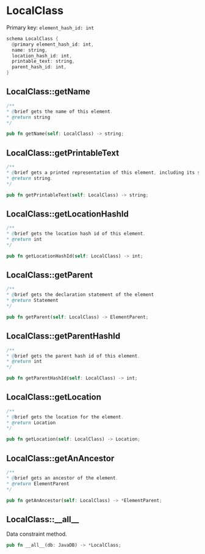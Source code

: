 # LocalClass

Primary key: `element_hash_id: int`

```rust
schema LocalClass {
  @primary element_hash_id: int,
  name: string,
  location_hash_id: int,
  printable_text: string,
  parent_hash_id: int,
}
```
## LocalClass::getName

```java
/**
* @brief gets the name of this element.
* @return string
*/
```
```rust
pub fn getName(self: LocalClass) -> string;
```
## LocalClass::getPrintableText

```java
/**
* @brief gets a printed representation of this element, including its structure where applicable.
* @return string.
*/
```
```rust
pub fn getPrintableText(self: LocalClass) -> string;
```
## LocalClass::getLocationHashId

```java
/**
* @brief gets the location hash id of this element.
* @return int
*/
```
```rust
pub fn getLocationHashId(self: LocalClass) -> int;
```
## LocalClass::getParent

```java
/**
* @brief gets the declaration statement of the element
* @return Statement 
*/
```
```rust
pub fn getParent(self: LocalClass) -> ElementParent;
```
## LocalClass::getParentHashId

```java
/**
* @brief gets the parent hash id of this element.
* @return int
*/
```
```rust
pub fn getParentHashId(self: LocalClass) -> int;
```
## LocalClass::getLocation

```java
/**
* @brief gets the location for the element.
* @return Location
*/
```
```rust
pub fn getLocation(self: LocalClass) -> Location;
```
## LocalClass::getAnAncestor

```java
/**
* @brief gets an ancestor of the element.
* @return ElementParent 
*/
```
```rust
pub fn getAnAncestor(self: LocalClass) -> *ElementParent;
```
## LocalClass::\_\_all\_\_

Data constraint method.

```rust
pub fn __all__(db: JavaDB) -> *LocalClass;
```
